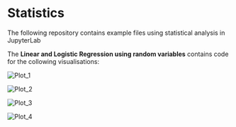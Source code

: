 # Statistics
The following repository contains example files using statistical analysis in JupyterLab

The **Linear and Logistic Regression using random variables** contains code for the collowing visualisations:

![Plot_1](https://github.com/RuthJNelson/Statistics/blob/master/Images/Plot%201.png)


![Plot_2](https://github.com/RuthJNelson/Statistics/blob/master/Images/Plot%202.png)


![Plot_3](https://github.com/RuthJNelson/Statistics/blob/master/Images/Plot%203.png)


![Plot_4](https://github.com/RuthJNelson/Statistics/blob/master/Images/Plot%204.png)
